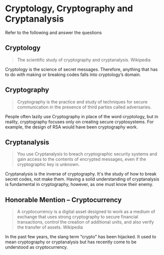 # Cryptology, Cryptography and Cryptanalysis

Refer to the following and answer the questions

## Cryptology

> The scientific study of cryptography and cryptanalysis. Wikipedia

Cryptology is the science of secret messages. Therefore, anything that has to do with making or breaking codes falls into cryptology’s domain.

## Cryptography

> Cryptography is the practice and study of techniques for secure communication in the presence of third parties called adversaries.

People often lazily use Cryptography in place of the word cryptology, but in reality, cryptography focuses only on creating secure cryptosystems. For example, the design of RSA would have been cryptography work.

## Cryptanalysis

> You use Cryptanalysis to breach cryptographic security systems and gain access to the contents of encrypted messages, even if the cryptographic key is unknown.

Cryptanalysis is the inverse of cryptography. It's the study of how to break secret codes, not make them. Having a solid understanding of cryptanalysis is fundamental in cryptography, however, as one must know their enemy.

## Honorable Mention – Cryptocurrency

> A cryptocurrency is a digital asset designed to work as a medium of exchange that uses strong cryptography to secure financial transactions, control the creation of additional units, and also verify the transfer of assets. Wikipedia

In the past few years, the slang term “crypto” has been hijacked. It used to mean cryptography or cryptanalysis but has recently come to be understood as cryptocurrency.
